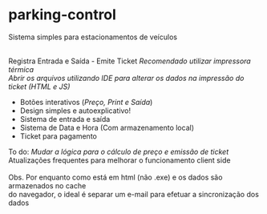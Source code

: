 # parking-control

Sistema simples para estacionamentos de veículos <br><br>

Registra Entrada e Saída - Emite Ticket
*Recomendado utilizar impressora térmica* <br>
*Abrir os arquivos utilizando IDE para alterar os dados na impressão do ticket (HTML e JS)*

- Botões interativos (*Preço, Print e Saída*)
- Design simples e autoexplicativo!
- Sistema de entrada e saída
- Sistema de Data e Hora (Com armazenamento local)
- Ticket para pagamento

To do: *Mudar a lógica para o cálculo de preço e emissão de ticket* <br> Atualizações frequentes para melhorar o funcionamento client side <br><br>
Obs. Por enquanto como está em html (não .exe) e os dados são armazenados no cache <br> do navegador, o ideal é separar um e-mail para efetuar a sincronização dos dados
